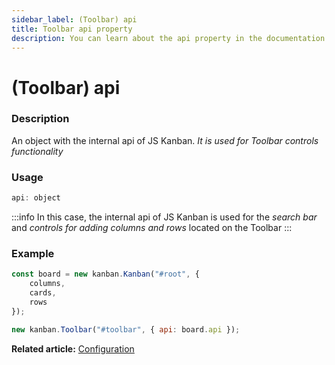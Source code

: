 ```yaml
---
sidebar_label: (Toolbar) api
title: Toolbar api property
description: You can learn about the api property in the documentation of the JavaScript Kanban library. Browse developer guides and API reference, try out code examples and live demos.
---
```


# (Toolbar) api

### Description

An object with the internal api of JS Kanban. *It is used for Toolbar controls functionality*

### Usage

```jsx
api: object
```
:::info
In this case, the internal api of JS Kanban is used for the *search bar* and *controls for adding columns and rows* located on the Toolbar
:::

### Example

```jsx {7}
const board = new kanban.Kanban("#root", {
	columns,
	cards,
	rows
});

new kanban.Toolbar("#toolbar", { api: board.api });
```

**Related article:** [Configuration](../../../guides/configuration#toolbar)

